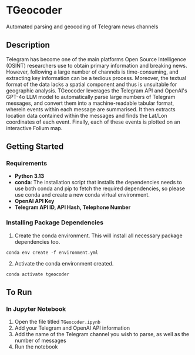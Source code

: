 # TGeocoder
Automated parsing and geocoding of Telegram news channels

## Description

Telegram has become one of the main platforms Open Source Intelligence (OSINT) researchers use to obtain primary information and breaking news. However, following a large number of channels is time-consuming, and extracting key information can be a tedious process. Moreover, the textual format of the data lacks a spatial component and thus is unsuitable for geographic analysis. TGeocoder leverages the Telegram API and OpenAI's GPT-4o LLM model to automatically parse large numbers of Telegram messages, and convert them into a machine-readable tabular format, wherein events within each message are summarised. It then extracts location data contained within the messages and finds the Lat/Lon coordinates of each event. Finally, each of these events is plotted on an interactive Folium map. 

## Getting Started

### Requirements

- **Python 3.13** 
- **conda**: The installation script that installs the dependencies needs to use both conda and pip to fetch the required dependencies, so please use conda and create a new conda virtual environment.
- **OpenAI API Key**
- **Telegram API ID, API Hash, Telephone Number**

### Installing Package Dependencies

1. Create the conda environment. This will install all necessary package dependencies too.

```shell
conda env create -f environment.yml
```

2. Activate the conda environment created.

```shell
conda activate tgeocoder
```
## To Run

### In Jupyter Notebook

1. Open the file titled `TGeocoder.ipynb`
2. Add your Telegram and OpenAI API information
3. Add the name of the Telegram channel you wish to parse, as well as the number of messages
4. Run the notebook
